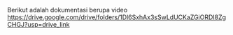 Berikut adalah dokumentasi berupa video
https://drive.google.com/drive/folders/1Dl6SxhAx3sSwLdUCKaZGiORDI8ZgCHGJ?usp=drive_link
